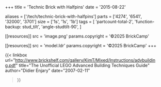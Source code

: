 +++
title = 'Technic Brick with Halfpins'
date  = '2015-08-22'

aliases = ['/tech/technic-brick-with-halfpins']
parts = ['4274', '6541', '32000', '3701']
size  = ['1s', '1s', '1b']
tags  = [
  'partcount-total-2',
  'function-backup: stud_tilt',
  'angle-studtilt-90',
]

[[resources]]
src              = 'image.png'
params.copyright = '©2025 BrickCamp'

[[resources]]
src              = 'model.ldr'
params.copyright = '©2025 BrickCamp'
+++

{{< linkbox
    url="http://www.brickshelf.com/gallery/KimT/Mixed/Instructions/advbuilding.pdf"
    title="The Unofficial LEGO Advanced Building Techniques Guide"
    author="Didier Enjary"
    date="2007-02-11"
>}}
